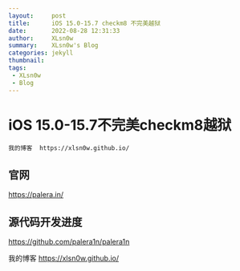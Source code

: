 ```yaml
---
layout:     post
title:      iOS 15.0-15.7 checkm8 不完美越狱
date:       2022-08-28 12:31:33
author:     XLsn0w
summary:    XLsn0w's Blog
categories: jekyll
thumbnail:  
tags:
 - XLsn0w
 - Blog
---
```


# iOS 15.0-15.7不完美checkm8越狱

```
我的博客  https://xlsn0w.github.io/
```

## 官网
https://palera.in/

## 源代码开发进度
https://github.com/palera1n/palera1n
 
我的博客  https://xlsn0w.github.io/



[1]: https://xlsn0w.github.io
